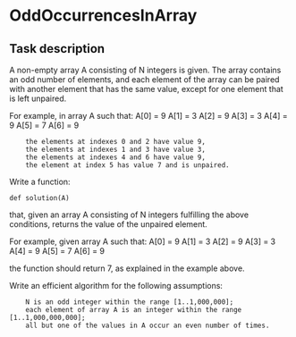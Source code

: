#  OddOccurrencesInArray

## Task description

A non-empty array A consisting of N integers is given. The array contains an odd number of elements, and each element of the array can be paired with another element that has the same value, except for one element that is left unpaired.

For example, in array A such that:
  A[0] = 9  A[1] = 3  A[2] = 9
  A[3] = 3  A[4] = 9  A[5] = 7
  A[6] = 9

        the elements at indexes 0 and 2 have value 9,
        the elements at indexes 1 and 3 have value 3,
        the elements at indexes 4 and 6 have value 9,
        the element at index 5 has value 7 and is unpaired.

Write a function:

    def solution(A)

that, given an array A consisting of N integers fulfilling the above conditions, returns the value of the unpaired element.

For example, given array A such that:
  A[0] = 9  A[1] = 3  A[2] = 9
  A[3] = 3  A[4] = 9  A[5] = 7
  A[6] = 9

the function should return 7, as explained in the example above.

Write an efficient algorithm for the following assumptions:

        N is an odd integer within the range [1..1,000,000];
        each element of array A is an integer within the range [1..1,000,000,000];
        all but one of the values in A occur an even number of times.

